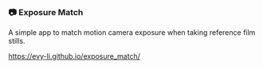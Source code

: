 ### 📷 Exposure Match

A simple app to match motion camera exposure when taking reference film stills.

https://evy-li.github.io/exposure_match/
